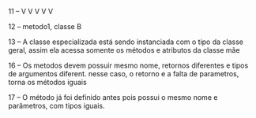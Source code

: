 11 – V 
     V
     V
     V
     V

12 – metodo1, classe B

13 – A classe especializada está sendo instanciada com o tipo da classe geral, assim ela acessa somente os métodos e atributos da classe mãe

16 – Os metodos devem possuir mesmo nome, retornos diferentes e tipos de argumentos diferent. nesse caso, o retorno e a falta de parametros, torna os métodos iguais

17 – O método já foi definido antes pois possui o mesmo nome e parâmetros, com tipos iguais.
